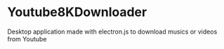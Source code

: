 # Youtube8KDownloader
Desktop application made with electron.js to download musics or videos from Youtube

